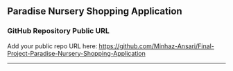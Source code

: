 ## Paradise Nursery Shopping Application

### GitHub Repository Public URL
Add your public repo URL here: https://github.com/Minhaz-Ansari/Final-Project-Paradise-Nursery-Shopping-Application

---
